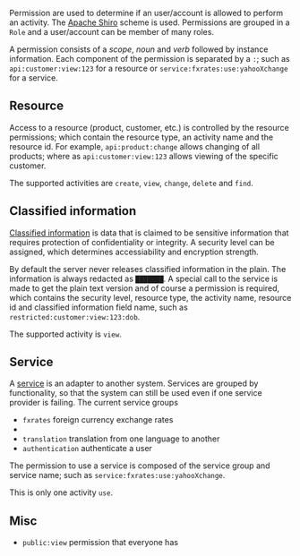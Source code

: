 Permission are used to determine if an user/account is allowed to perform an activity. The [Apache Shiro](http://shiro.apache.org/permissions.html) scheme is used.  Permissions are grouped in a `Role` and a user/account can be member of many roles.

A permission consists of a *scope*, *noun* and *verb* followed by instance information.  Each component of the permission is separated by a `:`; such as `api:customer:view:123` for a resource or `service:fxrates:use:yahooXchange` for a service.

## Resource

Access to a resource (product, customer, etc.) is controlled by the resource permissions; which contain the resource type, an activity name and the resource id.  For example, `api:product:change` allows changing of all products; where as `api:customer:view:123` allows viewing of the specific customer.

The supported activities are `create`, `view`, `change`, `delete` and `find`.

## Classified information

[Classified information](../Classified-information) is data that is claimed to be sensitive information that requires protection of confidentiality or integrity.  A security level can be assigned, which determines accessiability and encryption strength.


By default the server never releases classified information in the plain.  The information is always redacted as `███████`.  A special call to the service is made to get the plain text version and of course a permission is required, which contains the security level, resource type, the activity name, resource id and classified information field name, such as `restricted:customer:view:123:dob`.

The supported activity is `view`.

## Service

A [service](../Services) is an adapter to another system.  Services are grouped by functionality, so that the system can still be used even if one service provider is failing.  The current service groups
- `fxrates` foreign currency exchange rates
-
- `translation` translation from one language to another
- `authentication` authenticate a user

The permission to use a service is composed of the service group and service name; such as `service:fxrates:use:yahooXchange`.

This is only one activity `use`.

## Misc

- `public:view` permission that everyone has
